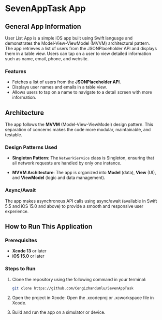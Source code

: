 # SevenAppTask App

## General App Information

User List App is a simple iOS app built using Swift language and demonstrates the Model-View-ViewModel (MVVM) architectural pattern. The app retrieves a list of users from the JSONPlaceholder API and displays them in a table view. Users can tap on a user to view detailed information such as name, email, phone, and website.

### Features

- Fetches a list of users from the **JSONPlaceholder API**.
- Displays user names and emails in a table view.
- Allows users to tap on a name to navigate to a detail screen with more information.

## Architecture

The app follows the **MVVM** (Model-View-ViewModel) design pattern. This separation of concerns makes the code more modular, maintainable, and testable.

### Design Patterns Used

- **Singleton Pattern**: The `NetworkService` class is Singleton, ensuring that all network requests are handled by only one instance.

- **MVVM Architecture**: The app is organized into **Model** (data), **View** (UI), and **ViewModel** (logic and data management).

### Async/Await

The app makes asynchronous API calls using async/await (available in Swift 5.5 and iOS 15.0 and above) to provide a smooth and responsive user experience.

## How to Run This Application

### Prerequisites

- **Xcode 13** or later
- **iOS 15.0** or later

### Steps to Run

1. Clone the repository using the following command in your terminal:
   ```bash
   git clone https://github.com/Cengizhandumlu/SevenAppTask
   
2. Open the project in Xcode:
   Open the .xcodeproj or .xcworkspace file in Xcode.

3. Build and run the app on a simulator or device.
